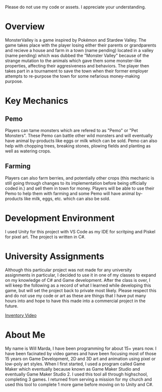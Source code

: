 Please do not use my code or assets. I appreciate your understanding.

# Overview

MonsterValley is a game inspired by Pokémon and Stardew Valley. The game takes place with the player losing either their parents or grandparents and recieve a house and farm in a town (name pending) located in a valley (name pending) which was dubbed the "Monster Valley" because of the strange mutation to the animals which gave them some monster-like properties, affecting their aggresiveness and behaviors. The player then takes part in a tournament to save the town when their former employer attempts to re-purpose the town for some nefarious money-making purpose.

# Key Mechanics

## Pemo

Players can tame monsters which are refered to as "Pemo" or "Pet Monsters". These Pemo can battle other wild monsters and will eventually have animal by-products like eggs or milk which can be sold. Pemo can also help with chopping trees, breaking stones, plowing fields and planting as well as watering crops.

## Farming

Players can also farm berries, and potentially other crops (this mechanic is still going through changes to its implementation before being officially coded in.) and sell them in town for money. Players will be able to use their Pemo to help them with farming and some Pemo will have animal by-products like milk, eggs, etc. which can also be sold.

# Development Environment

I used Unity for this project with VS Code as my IDE for scritping and Piskel for pixel art. The project is written in C#.

# University Assignments

Although this particular project was not made for any university assignments in particular, I decided to use it in one of my classes to expand on my knowledge of C# and Game development. After the class is over, I will keep the following as a record of what I learned while developing this game, but will set the project back to private most likely. Please respect this and do not use my code or art as these are things that I have put many hours into and hope to have this made into a commercial project in the future.

[Inventory Video](https://youtu.be/izdoyc_coW0)


# About Me

My name is Will Marda, I have been programming for about 15+ years now. I have been facinated by video games and have been focusing most of those 15 years on Game Development, 2D and 3D art and animation using pixel or low-poly art styles. When I first started, I used a program called Game Maker which eventually because known as Game Maker Studio and eventually Game Maker Studio 2. I used this tool all through highschool, completing 3 games. I returned from serving a mission for my church and used this tool to complete 1 more game before moving on to Unity and C#.
